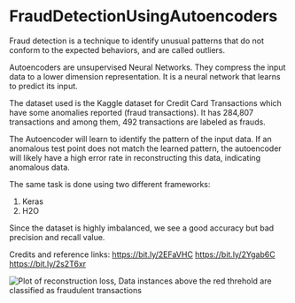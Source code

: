 # FraudDetectionUsingAutoencoders
Fraud detection is a technique to identify unusual patterns that do not conform to the expected behaviors, and are called outliers.

Autoencoders are unsupervised Neural Networks. They compress the input data to a lower dimension representation. It is a neural network that learns to predict its input. 

The dataset used is the Kaggle dataset for Credit Card Transactions which have some anomalies reported (fraud transactions). It has 284,807 transactions and among them, 492 transactions are labeled as frauds.

The Autoencoder will learn to identify the pattern of the input data. If an anomalous test point does not match the learned pattern, the autoencoder will likely have a high error rate in reconstructing this data, indicating anomalous data.

The same task is done using two different frameworks:
1. Keras 
2. H2O

Since the dataset is highly imbalanced, we see a good accuracy but bad precision and recall value. 

Credits and reference links:
https://bit.ly/2EFaVHC
https://bit.ly/2Ygab6C
https://bit.ly/2s2T6xr

![Plot of reconstruction loss, Data instances above the red threhold are classified as fraudulent transactions](https://miro.medium.com/max/846/1*Qx9SYp04dkhf4YOHNfg2iA.png)
